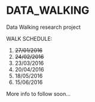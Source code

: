 # DATA_WALKING
Data Walking research project

WALK SCHEDULE:

1. ~~27/01/2016~~
2. ~~24/02/2016~~
3. 23/03/2016
4. 20/04/2016
5. 18/05/2016
6. 15/06/2016

More info to follow soon...